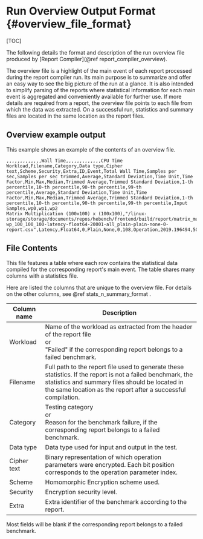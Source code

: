 
Run Overview Output Format        {#overview_file_format}
========================

[TOC]

The following details the format and description of the run overview file produced by [Report Compiler](@ref report_compiler_overview).

The overview file is a highlight of the main event of each report processed during the report compiler run. Its main purpose is to summarize and offer an easy way to see the big picture of the run at a glance. It is also intended to simplify parsing of the reports where statistical information for each main event is aggregated and conveniently available for further use. If more details are required from a report, the overview file points to each file from which the data was extracted. On a successful run, statistics and summary files are located in the same location as the report files.

## Overview example output

This example shows an example of the contents of an overview file.

```csv
,,,,,,,,,,,,,Wall Time,,,,,,,,,,,,,CPU Time
Workload,Filename,Category,Data type,Cipher text,Scheme,Security,Extra,ID,Event,Total Wall Time,Samples per sec,Samples per sec trimmed,Average,Standard Deviation,Time Unit,Time Factor,Min,Max,Median,Trimmed Average,Trimmed Standard Deviation,1-th percentile,10-th percentile,90-th percentile,99-th percentile,Average,Standard Deviation,Time Unit,Time Factor,Min,Max,Median,Trimmed Average,Trimmed Standard Deviation,1-th percentile,10-th percentile,90-th percentile,99-th percentile,Input Samples,wp0,wp1,wp2
Matrix Multiplication (100x100) x (100x100),"/linux-storage/storage/documents/repos/hebench/frontend/build/report/matrix_multiplication_100x100_x_100x100_0-wp_100_100_100-latency-float64-20001-all_plain-plain-none-0-report.csv",Latency,Float64,0,Plain,None,0,108,Operation,2019.196494,50.019896676782,50.98381115765,19.992044495049,2.661381013492,ms,0.001,19.537712,45.72633,19.609865,19.614069197531,0.034799752167,19.543096,19.563912,19.71045,20.344244,19.99102970297,2.661467916228,ms,0.001,19.538,45.726,19.609,19.613,0.034760250287,19.543,19.563,19.711,20.343,101,100,100,100
```

## File Contents

This file features a table where each row contains the statistical data compiled for the corresponding report's main event. The table shares many columns with a statistics file.

Here are listed the columns that are unique to the overview file. For details on the other columns, see @ref stats_n_summary_format .

| Column name | Description |
|-|-|
| Workload | Name of the workload as extracted from the header of the report file <BR> or <BR> "Failed" if the corresponding report belongs to a failed benchmark. |
| Filename | Full path to the report file used to generate these statistics. If the report is not a failed benchmark, the statistics and summary files should be located in the same location as the report after a successful compilation. |
| Category | Testing category <BR> or <BR> Reason for the benchmark failure, if the corresponding report belongs to a failed benchmark. |
| Data type | Data type used for input and output in the test. |
| Cipher text | Binary representation of which operation parameters were encrypted. Each bit position corresponds to the operation parameter index. |
| Scheme | Homomorphic Encryption scheme used. |
| Security | Encryption security level. |
| Extra | Extra identifier of the benchmark according to the report. |

Most fields will be blank if the corresponding report belongs to a failed benchmark.
